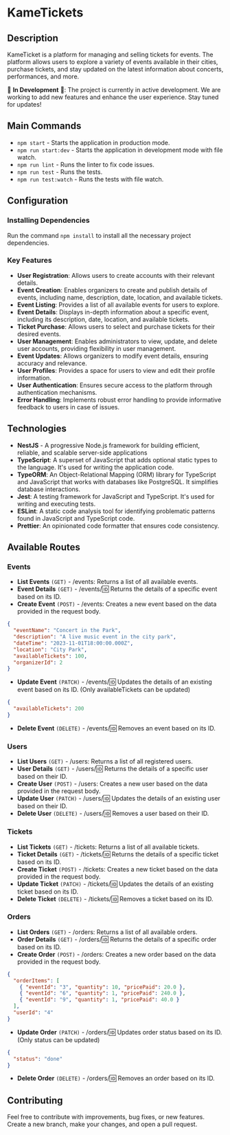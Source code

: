 # KameTickets

## Description

KameTicket is a platform for managing and selling tickets for events. The platform allows users to explore a variety of events available in their cities, purchase tickets, and stay updated on the latest information about concerts, performances, and more.

🚧 **In Development** 🚧: The project is currently in active development. We are working to add new features and enhance the user experience. Stay tuned for updates!

## Main Commands

- `npm start` - Starts the application in production mode.
- `npm run start:dev` - Starts the application in development mode with file watch.
- `npm run lint` - Runs the linter to fix code issues.
- `npm run test` - Runs the tests.
- `npm run test:watch` - Runs the tests with file watch.

## Configuration

### Installing Dependencies

Run the command `npm install` to install all the necessary project dependencies.

### Key Features

- **User Registration**: Allows users to create accounts with their relevant details.
- **Event Creation**: Enables organizers to create and publish details of events, including name, description, date, location, and available tickets.
- **Event Listing**: Provides a list of all available events for users to explore.
- **Event Details**: Displays in-depth information about a specific event, including its description, date, location, and available tickets.
- **Ticket Purchase**: Allows users to select and purchase tickets for their desired events.
- **User Management**: Enables administrators to view, update, and delete user accounts, providing flexibility in user management.
- **Event Updates**: Allows organizers to modify event details, ensuring accuracy and relevance.
- **User Profiles**: Provides a space for users to view and edit their profile information.
- **User Authentication**: Ensures secure access to the platform through authentication mechanisms.
- **Error Handling**: Implements robust error handling to provide informative feedback to users in case of issues.

## Technologies

- **NestJS** - A progressive Node.js framework for building efficient, reliable, and scalable server-side applications
- **TypeScript**: A superset of JavaScript that adds optional static types to the language. It's used for writing the application code.
- **TypeORM**: An Object-Relational Mapping (ORM) library for TypeScript and JavaScript that works with databases like PostgreSQL. It simplifies database interactions.
- **Jest**: A testing framework for JavaScript and TypeScript. It's used for writing and executing tests.
- **ESLint**: A static code analysis tool for identifying problematic patterns found in JavaScript and TypeScript code.
- **Prettier**: An opinionated code formatter that ensures code consistency.

## Available Routes

### Events

- **List Events** `(GET)` - /events: Returns a list of all available events.
- **Event Details** `(GET)` - /events/:id: Returns the details of a specific event based on its ID.
- **Create Event** `(POST)` - /events: Creates a new event based on the data provided in the request body.

```json
{
  "eventName": "Concert in the Park",
  "description": "A live music event in the city park",
  "dateTime": "2023-11-01T18:00:00.000Z",
  "location": "City Park",
  "availableTickets": 100,
  "organizerId": 2
}
```

- **Update Event** `(PATCH)` - /events/:id: Updates the details of an existing event based on its ID. (Only availableTickets can be updated)

```json
{
  "availableTickets": 200
}
```

- **Delete Event** `(DELETE)` - /events/:id: Removes an event based on its ID.

### Users

- **List Users** `(GET)` - /users: Returns a list of all registered users.
- **User Details** `(GET)` - /users/:id: Returns the details of a specific user based on their ID.
- **Create User** `(POST)` - /users: Creates a new user based on the data provided in the request body.
- **Update User** `(PATCH)` - /users/:id: Updates the details of an existing user based on their ID.
- **Delete User** `(DELETE)` - /users/:id: Removes a user based on their ID.

### Tickets

- **List Tickets** `(GET)` - /tickets: Returns a list of all available tickets.
- **Ticket Details** `(GET)` - /tickets/:id: Returns the details of a specific ticket based on its ID.
- **Create Ticket** `(POST)` - /tickets: Creates a new ticket based on the data provided in the request body.
- **Update Ticket** `(PATCH)` - /tickets/:id: Updates the details of an existing ticket based on its ID.
- **Delete Ticket** `(DELETE)` - /tickets/:id: Removes a ticket based on its ID.

### Orders

- **List Orders** `(GET)` - /orders: Returns a list of all available orders.
- **Order Details** `(GET)` - /orders/:id: Returns the details of a specific order based on its ID.
- **Create Order** `(POST)` - /orders: Creates a new order based on the data provided in the request body.

```json
{
  "orderItems": [
    { "eventId": "3", "quantity": 10, "pricePaid": 20.0 },
    { "eventId": "6", "quantity": 1, "pricePaid": 240.0 },
    { "eventId": "9", "quantity": 1, "pricePaid": 40.0 }
  ],
  "userId": "4"
}
```

- **Update Order** `(PATCH)` - /orders/:id: Updates order status based on its ID. (Only status can be updated)
```json
{
  "status": "done"
}
```
- **Delete Order** `(DELETE)` - /orders/:id: Removes an order based on its ID.

## Contributing

Feel free to contribute with improvements, bug fixes, or new features. Create a new branch, make your changes, and open a pull request.
